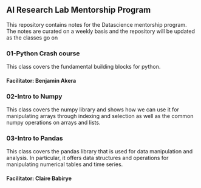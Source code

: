## AI Research Lab Mentorship Program

This repository contains notes for the Datascience mentorship program.
The notes are curated on a weekly basis and the repository will be updated as the classes go on

### 01-Python Crash course

This class covers the fundamental building blocks for python. 

#### Facilitator: Benjamin Akera

### 02-Intro to Numpy

This class covers the numpy library and shows how we can use it for manipulating arrays through indexing and selection as well as the common numpy operations on arrays and lists.

### 03-Intro to Pandas

This class covers the pandas library that is used for data manipulation and analysis. In particular, it offers data structures and operations for manipulating numerical tables and time series. 

#### Facilitator: Claire Babirye

